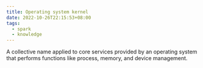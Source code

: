 ```yaml
---
title: Operating system kernel
date: 2022-10-26T22:15:53+08:00
tags:
  - spark
  - knowledge
---
```


A collective name applied to core services provided by an operating system that performs functions like process, memory, and device management.